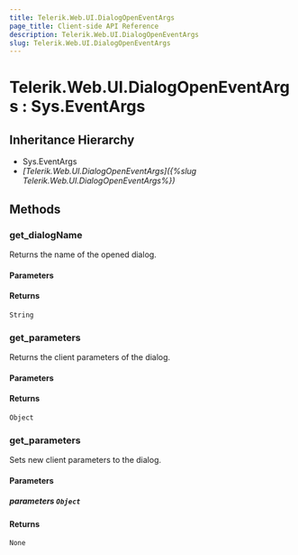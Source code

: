 ```yaml
---
title: Telerik.Web.UI.DialogOpenEventArgs
page_title: Client-side API Reference
description: Telerik.Web.UI.DialogOpenEventArgs
slug: Telerik.Web.UI.DialogOpenEventArgs
---
```


# Telerik.Web.UI.DialogOpenEventArgs : Sys.EventArgs 

## Inheritance Hierarchy

* Sys.EventArgs
* *[Telerik.Web.UI.DialogOpenEventArgs]({%slug Telerik.Web.UI.DialogOpenEventArgs%})*

## Methods

### get_dialogName

Returns the name of the opened dialog.

#### Parameters

#### Returns

`String` 

### get_parameters

Returns the client parameters of the dialog.

#### Parameters

#### Returns

`Object` 

### get_parameters

Sets new client parameters to the dialog.

#### Parameters

##### parameters `Object`

#### Returns

`None` 



